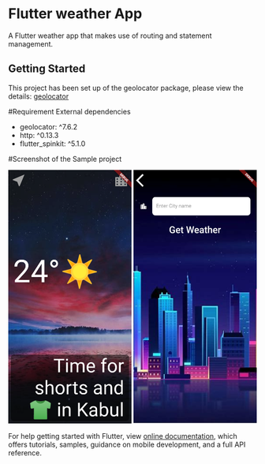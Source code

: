 # Flutter weather App

A Flutter weather app that makes use of routing and statement management.

## Getting Started
This project has been set up of the geolocator package, please
view the details: [geolocator](https://pub.dev/packages/geolocator)

#Requirement
 External dependencies
  - geolocator: ^7.6.2
  - http: ^0.13.3
  - flutter_spinkit: ^5.1.0
  
  
#Screenshot of the Sample project

[<img src="images/sc1.png" width="250"/>](screenshot)
[<img src="images/sc2.png" width="250"/>](screenshot)
 

For help getting started with Flutter, view 
[online documentation](https://flutter.dev/docs), which offers tutorials,
samples, guidance on mobile development, and a full API reference.
